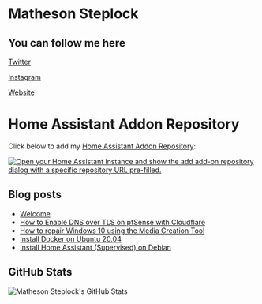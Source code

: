 # Matheson Steplock

## You can follow me here

[Twitter]

[Instagram]

[Website]

# Home Assistant Addon Repository
Click below to add my [Home Assistant Addon Repository](https://github.com/ikifar2012/ha-addons):

[![Open your Home Assistant instance and show the add add-on repository dialog with a specific repository URL pre-filled.](https://my.home-assistant.io/badges/supervisor_add_addon_repository.svg)](https://my.home-assistant.io/redirect/supervisor_add_addon_repository/?repository_url=https%3A%2F%2Fgithub.com%2Fikifar2012%2Fha-addons)

## Blog posts
<!-- BLOG-POST-LIST:START -->
- [Welcome](https://mathesonsteplock.ca/welcome/)
- [How to Enable DNS over TLS on pfSense with Cloudflare](https://mathesonsteplock.ca/how-to-enable-dns-over-tls-on-pfsense/)
- [How to repair Windows 10 using the Media Creation Tool](https://mathesonsteplock.ca/repair-install-windows/)
- [Install Docker on Ubuntu 20.04](https://mathesonsteplock.ca/install-docker-on-ubuntu-20-04/)
- [Install Home Assistant &lpar;Supervised&rpar; on Debian](https://mathesonsteplock.ca/install-home-assistant-supervised-on-debian/)
<!-- BLOG-POST-LIST:END -->

## GitHub Stats
![Matheson Steplock's GitHub Stats](https://github-readme-stats.vercel.app/api?username=ikifar2012)


<!-- Icons made by <a href="https://www.flaticon.com/authors/pixel-perfect" title="Pixel perfect">Pixel perfect</a> from <a href="https://www.flaticon.com/" title="Flaticon"> www.flaticon.com</a> -->

[Twitter]: https://twitter.com/MathesonStep
[Instagram]: https://www.instagram.com/realmathesonstep/
[Website]: https://mathesonsteplock.ca/
